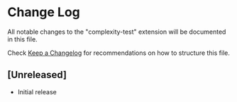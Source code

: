 # Change Log

All notable changes to the "complexity-test" extension will be documented in this file.

Check [Keep a Changelog](http://keepachangelog.com/) for recommendations on how to structure this file.

## [Unreleased]

- Initial release